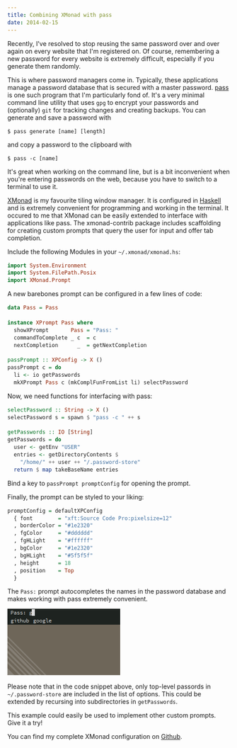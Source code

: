```yaml
---
title: Combining XMonad with pass
date: 2014-02-15
---
```


Recently, I've resolved to stop reusing the same password over and over again on every website that I'm registered on.
Of course, remembering a new password for every website is extremely difficult, especially if you generate them randomly.

This is where password managers come in.
Typically, these applications manage a password database that is secured with a master password.
[pass](http://www.zx2c4.com/projects/password-store/) is one such program that I'm particularly fond of.
It's a very minimal command line utility that uses `gpg` to encrypt your passwords and (optionally) `git` for tracking changes and creating backups.
You can generate and save a password with

    $ pass generate [name] [length]

and copy a password to the clipboard with

    $ pass -c [name]

It's great when working on the command line, but is a bit inconvenient when you're entering passwords on the web, because you have to switch to a terminal to use it.

[XMonad](http://xmonad.org/) is my favourite tiling window manager.
It is configured in [Haskell](http://www.haskell.org/haskellwiki/Haskell) and is extremely convenient for programming and working in the terminal.
It occured to me that XMonad can be easily extended to interface with applications like pass.
The xmonad-contrib package includes scaffolding for creating custom prompts that query the user for input and offer tab completion.

Include the following Modules in your `~/.xmonad/xmonad.hs`:

```haskell
import System.Environment
import System.FilePath.Posix
import XMonad.Prompt
```

A new barebones prompt can be configured in a few lines of code:

```haskell
data Pass = Pass

instance XPrompt Pass where
  showXPrompt       Pass = "Pass: "
  commandToComplete _ c  = c
  nextCompletion      _  = getNextCompletion

passPrompt :: XPConfig -> X ()
passPrompt c = do
  li <- io getPasswords
  mkXPrompt Pass c (mkComplFunFromList li) selectPassword
```

Now, we need functions for interfacing with pass:

```haskell
selectPassword :: String -> X ()
selectPassword s = spawn $ "pass -c " ++ s

getPasswords :: IO [String]
getPasswords = do
  user <- getEnv "USER"
  entries <- getDirectoryContents $
    "/home/" ++ user ++ "/.password-store"
  return $ map takeBaseName entries
```

Bind a key to `passPrompt promptConfig` for opening the prompt.

Finally, the prompt can be styled to your liking:

```haskell
promptConfig = defaultXPConfig
  { font        = "xft:Source Code Pro:pixelsize=12"
  , borderColor = "#1e2320"
  , fgColor     = "#dddddd"
  , fgHLight    = "#ffffff"
  , bgColor     = "#1e2320"
  , bgHLight    = "#5f5f5f"
  , height      = 18
  , position    = Top
  }
```

The `Pass:` prompt autocompletes the names in the password database and makes working with pass extremely convenient.

![](/files/password-prompt.png)

Please note that in the code snippet above, only top-level passords in `~/.password-store` are included in the list of options.
This could be extended by recursing into subdirectories in `getPasswords`.

This example could easily be used to implement other custom prompts.
Give it a try!

You can find my complete XMonad configuration on [Github](https://github.com/ibab/dotfiles/blob/master/xmonad/.xmonad/xmonad.hs).


